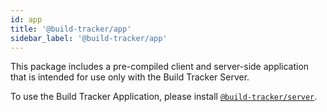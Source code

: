 ```yaml
---
id: app
title: '@build-tracker/app'
sidebar_label: '@build-tracker/app'
---
```


This package includes a pre-compiled client and server-side application that is intended for use only with the Build Tracker Server.

To use the Build Tracker Application, please install [`@build-tracker/server`](packages/server.md).

